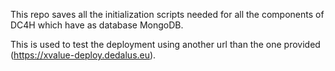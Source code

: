 This repo saves all the initialization scripts needed for all the components of DC4H which have as database MongoDB.

This is used to test the deployment using another url than the one provided (https://xvalue-deploy.dedalus.eu).
